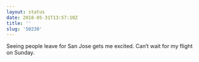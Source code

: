 ```yaml
---
layout: status
date: 2018-05-31T13:57:10Z
title: ''
slug: '50230'
---
```

Seeing people leave for San Jose gets me excited. Can‘t wait for my flight on Sunday.
